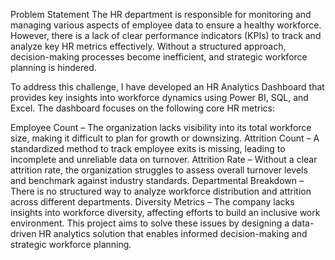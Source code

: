 Problem Statement
The HR department is responsible for monitoring and managing various aspects of employee data to ensure a healthy workforce. However, 
there is a lack of clear performance indicators (KPIs) to track and analyze key HR metrics effectively. Without a structured approach, 
decision-making processes become inefficient, and strategic workforce planning is hindered.

To address this challenge, I have developed an HR Analytics Dashboard that provides key insights into workforce dynamics using Power BI,
SQL, and Excel. The dashboard focuses on the following core HR metrics:

Employee Count – The organization lacks visibility into its total workforce size, making it difficult to plan for growth or downsizing.
Attrition Count – A standardized method to track employee exits is missing, leading to incomplete and unreliable data on turnover.
Attrition Rate – Without a clear attrition rate, the organization struggles to assess overall turnover levels and benchmark against industry standards.
Departmental Breakdown – There is no structured way to analyze workforce distribution and attrition across different departments.
Diversity Metrics – The company lacks insights into workforce diversity, affecting efforts to build an inclusive work environment.
This project aims to solve these issues by designing a data-driven HR analytics solution that enables informed decision-making and strategic workforce planning.
